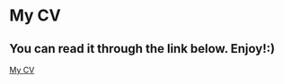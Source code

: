 # My CV

## You can read it through the link below. Enjoy!:)

[My CV](https://denybsa.github.io/Resumetest/)
